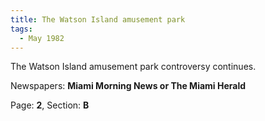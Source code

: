 ```yaml
---  
title: The Watson Island amusement park  
tags:  
  - May 1982  
---  
```

  
The Watson Island amusement park controversy continues.  
  
Newspapers: **Miami Morning News or The Miami Herald**  
  
Page: **2**, Section: **B** 
